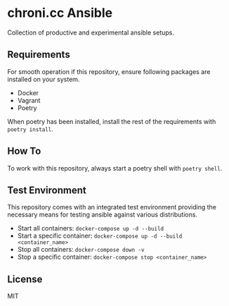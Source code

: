# chroni.cc Ansible

Collection of productive and experimental ansible setups.

## Requirements

For smooth operation if this repository, ensure following packages are installed on your system.

* Docker
* Vagrant
* Poetry

When poetry has been installed, install the rest of the requirements with `poetry install`.

## How To

To work with this repository, always start a poetry shell with `poetry shell`.

## Test Environment

This repository comes with an integrated test environment providing the necessary means for testing ansible against various distributions.

* Start all containers: `docker-compose up -d --build`
* Start a specific container: `docker-compose up -d --build <container_name>`
* Stop all containers: `docker-compose down -v`
* Stop a specific container: `docker-compose stop <container_name>`

## License

MIT

